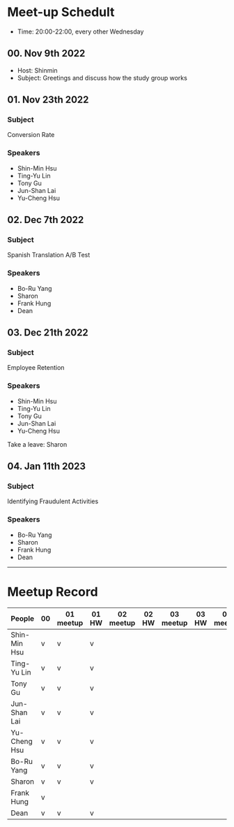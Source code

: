 # Meet-up Schedult

- Time: 20:00-22:00, every other Wednesday 

## 00. Nov 9th 2022

- Host: Shinmin
- Subject: Greetings and discuss how the study group works

## 01. Nov 23th 2022

### Subject
Conversion Rate

### Speakers
- Shin-Min Hsu
- Ting-Yu Lin
- Tony Gu
- Jun-Shan Lai
- Yu-Cheng Hsu

## 02. Dec 7th 2022

### Subject
Spanish Translation A/B Test

### Speakers
- Bo-Ru Yang
- Sharon
- Frank Hung
- Dean

## 03. Dec 21th 2022

### Subject
Employee Retention

### Speakers
- Shin-Min Hsu
- Ting-Yu Lin
- Tony Gu
- Jun-Shan Lai
- Yu-Cheng Hsu

Take a leave: Sharon

## 04. Jan 11th 2023

### Subject
Identifying Fraudulent Activities

### Speakers
- Bo-Ru Yang
- Sharon
- Frank Hung
- Dean

---

# Meetup Record

| People | 00 | 01 meetup | 01 HW | 02 meetup | 02 HW | 03 meetup | 03 HW | 04 meetup | 04 HW | 05 meetup | 05 HW |  
|--|--|--|--|--|--|--|--|--|--|--|--|
| Shin-Min Hsu | v | v | v | 
| Ting-Yu Lin | v | v | v | 
| Tony Gu | v | v | v | 
| Jun-Shan Lai | v | v | v | 
| Yu-Cheng Hsu | v | v | v | 
| Bo-Ru Yang | v | v | v | 
| Sharon | v | v | v | 
| Frank Hung | v |  |  |
| Dean | v | v | v |
